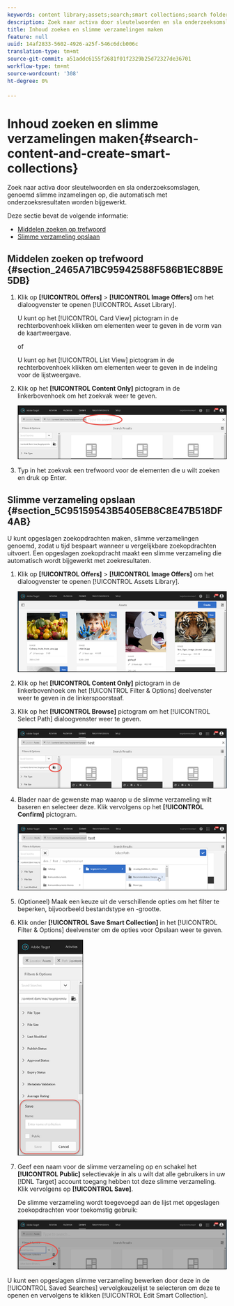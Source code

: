 ```yaml
---
keywords: content library;assets;search;smart collections;search folder;filter
description: Zoek naar activa door sleutelwoorden en sla onderzoeksomslagen, genoemd slimme inzamelingen op, die automatisch met onderzoeksresultaten worden bijgewerkt.
title: Inhoud zoeken en slimme verzamelingen maken
feature: null
uuid: 14af2833-5602-4926-a25f-546c6dcb006c
translation-type: tm+mt
source-git-commit: a51addc6155f2681f01f2329b25d72327de36701
workflow-type: tm+mt
source-wordcount: '308'
ht-degree: 0%

---
```



# Inhoud zoeken en slimme verzamelingen maken{#search-content-and-create-smart-collections}

Zoek naar activa door sleutelwoorden en sla onderzoeksomslagen, genoemd slimme inzamelingen op, die automatisch met onderzoeksresultaten worden bijgewerkt.

Deze sectie bevat de volgende informatie:

* [Middelen zoeken op trefwoord](../../c-experiences/c-manage-content/filter-and-search-content.md#section_2465A71BC95942588F586B1EC8B9E5DB)
* [Slimme verzameling opslaan](../../c-experiences/c-manage-content/filter-and-search-content.md#section_5C95159543B5405EB8C8E47B518DF4AB)

## Middelen zoeken op trefwoord {#section_2465A71BC95942588F586B1EC8B9E5DB}

1. Klik op **[!UICONTROL Offers]** > **[!UICONTROL Image Offers]** om het dialoogvenster te openen [!UICONTROL Asset Library].

   U kunt op het [!UICONTROL Card View] pictogram in de rechterbovenhoek klikken om elementen weer te geven in de vorm van de kaartweergave.

   of

   U kunt op het [!UICONTROL List View] pictogram in de rechterbovenhoek klikken om elementen weer te geven in de indeling voor de lijstweergave.

1. Klik op het **[!UICONTROL Content Only]** pictogram in de linkerbovenhoek om het zoekvak weer te geven.

   ![](assets/search_assets.png)

1. Typ in het zoekvak een trefwoord voor de elementen die u wilt zoeken en druk op Enter.

## Slimme verzameling opslaan {#section_5C95159543B5405EB8C8E47B518DF4AB}

U kunt opgeslagen zoekopdrachten maken, slimme verzamelingen genoemd, zodat u tijd bespaart wanneer u vergelijkbare zoekopdrachten uitvoert. Een opgeslagen zoekopdracht maakt een slimme verzameling die automatisch wordt bijgewerkt met zoekresultaten.

1. Klik op **[!UICONTROL Offers]** > **[!UICONTROL Image Offers]** om het dialoogvenster te openen [!UICONTROL Assets Library].

   ![](assets/content.png)

1. Klik op het **[!UICONTROL Content Only]** pictogram in de linkerbovenhoek om het [!UICONTROL Filter & Options] deelvenster weer te geven in de linkerspoorstaaf.
1. Klik op het **[!UICONTROL Browse]** pictogram om het [!UICONTROL Select Path] dialoogvenster weer te geven.

   ![](assets/browse_folders.png)

1. Blader naar de gewenste map waarop u de slimme verzameling wilt baseren en selecteer deze. Klik vervolgens op het **[!UICONTROL Confirm]** pictogram.

   ![](assets/browse_folders2.png)

1. (Optioneel) Maak een keuze uit de verschillende opties om het filter te beperken, bijvoorbeeld bestandstype en -grootte.
1. Klik onder **[!UICONTROL Save Smart Collection]** in het [!UICONTROL Filter & Options] deelvenster om de opties voor Opslaan weer te geven.

   ![](assets/save_smart_collection_options.png)

1. Geef een naam voor de slimme verzameling op en schakel het **[!UICONTROL Public]** selectievakje in als u wilt dat alle gebruikers in uw [!DNL Target] account toegang hebben tot deze slimme verzameling. Klik vervolgens op **[!UICONTROL Save]**.

   De slimme verzameling wordt toegevoegd aan de lijst met opgeslagen zoekopdrachten voor toekomstig gebruik:

   ![](assets/saved_smart_collection.png)

U kunt een opgeslagen slimme verzameling bewerken door deze in de [!UICONTROL Saved Searches] vervolgkeuzelijst te selecteren om deze te openen en vervolgens te klikken [!UICONTROL Edit Smart Collection].
